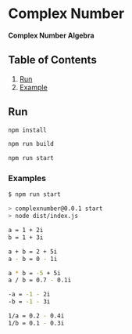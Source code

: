 # Complex Number

**Complex Number Algebra**

## Table of Contents

1. [Run](#run)
2. [Example](#examples)

## Run

```bash
npm install
```

```bash
npm run build
```

```bash
npm run start
```

### Examples

```bash
$ npm run start

> complexnumber@0.0.1 start
> node dist/index.js

a = 1 + 2i
b = 1 + 3i

a + b = 2 + 5i
a - b = 0 - 1i

a * b = -5 + 5i
a / b = 0.7 - 0.1i

-a = -1 - 2i
-b = -1 - 3i

1/a = 0.2 - 0.4i
1/b = 0.1 - 0.3i
```
